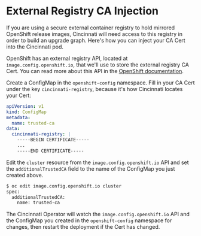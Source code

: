 # External Registry CA Injection

If you are using a secure external container registry to hold mirrored OpenShift
release images, Cincinnati will need access to this registry in order to build
an upgrade graph.  Here's how you can inject your CA Cert into the Cincinnati
pod.

OpenShift has an external registry API, located at `image.config.openshift.io`,
that we'll use to store the external registry CA Cert.  You can read more about
this API in the [OpenShift documentation](https://docs.openshift.com/container-platform/4.3/registry/configuring-registry-operator.html#images-configuration-cas_configuring-registry-operator).

Create a ConfigMap in the `openshift-config` namespace.  Fill in your CA Cert
under the key `cincinnati-registry`, because it's how Cincinnati locates your Cert:
```yaml
apiVersion: v1
kind: ConfigMap
metadata:
  name: trusted-ca
data:
  cincinnati-registry: |
    -----BEGIN CERTIFICATE-----
    ...
    -----END CERTIFICATE-----
```

Edit the `cluster` resource from the `image.config.openshift.io` API and set
the `additionalTrustedCA` field to the name of the ConfigMap you just created
above.
```bash
$ oc edit image.config.openshift.io cluster
spec:
  additionalTrustedCA:
    name: trusted-ca
```

The Cincinnati Operator will watch the `image.config.openshift.io` API and the
ConfigMap you created in the `openshift-config` namespace for changes, then
restart the deployment if the Cert has changed.

